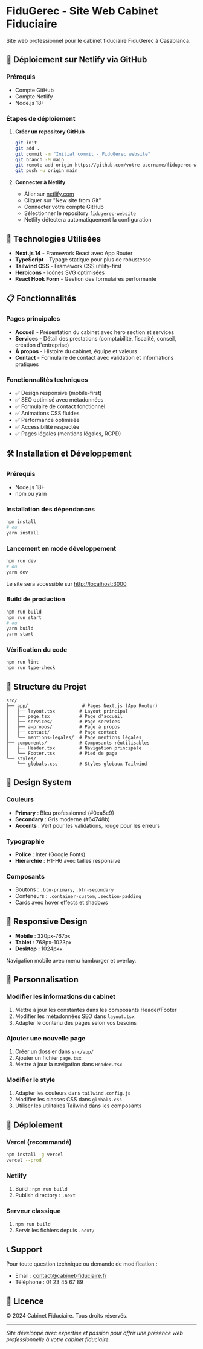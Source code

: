 # FiduGerec - Site Web Cabinet Fiduciaire

Site web professionnel pour le cabinet fiduciaire FiduGerec à Casablanca.

## 🚀 Déploiement sur Netlify via GitHub

### Prérequis
- Compte GitHub
- Compte Netlify  
- Node.js 18+

### Étapes de déploiement

1. **Créer un repository GitHub**
   ```bash
   git init
   git add .
   git commit -m "Initial commit - FiduGerec website"
   git branch -M main
   git remote add origin https://github.com/votre-username/fidugerec-website.git
   git push -u origin main
   ```

2. **Connecter à Netlify**
   - Aller sur [netlify.com](https://netlify.com)
   - Cliquer sur "New site from Git"
   - Connecter votre compte GitHub
   - Sélectionner le repository `fidugerec-website`
   - Netlify détectera automatiquement la configuration

## 🚀 Technologies Utilisées

- **Next.js 14** - Framework React avec App Router
- **TypeScript** - Typage statique pour plus de robustesse
- **Tailwind CSS** - Framework CSS utility-first
- **Heroicons** - Icônes SVG optimisées
- **React Hook Form** - Gestion des formulaires performante

## 📋 Fonctionnalités

### Pages principales
- **Accueil** - Présentation du cabinet avec hero section et services
- **Services** - Détail des prestations (comptabilité, fiscalité, conseil, création d'entreprise)
- **À propos** - Histoire du cabinet, équipe et valeurs
- **Contact** - Formulaire de contact avec validation et informations pratiques

### Fonctionnalités techniques
- ✅ Design responsive (mobile-first)
- ✅ SEO optimisé avec métadonnées
- ✅ Formulaire de contact fonctionnel
- ✅ Animations CSS fluides
- ✅ Performance optimisée
- ✅ Accessibilité respectée
- ✅ Pages légales (mentions légales, RGPD)

## 🛠️ Installation et Développement

### Prérequis
- Node.js 18+ 
- npm ou yarn

### Installation des dépendances
```bash
npm install
# ou
yarn install
```

### Lancement en mode développement
```bash
npm run dev
# ou
yarn dev
```

Le site sera accessible sur [http://localhost:3000](http://localhost:3000)

### Build de production
```bash
npm run build
npm run start
# ou
yarn build
yarn start
```

### Vérification du code
```bash
npm run lint
npm run type-check
```

## 📁 Structure du Projet

```
src/
├── app/                    # Pages Next.js (App Router)
│   ├── layout.tsx         # Layout principal
│   ├── page.tsx           # Page d'accueil
│   ├── services/          # Page services
│   ├── a-propos/          # Page à propos
│   ├── contact/           # Page contact
│   └── mentions-legales/  # Page mentions légales
├── components/            # Composants réutilisables
│   ├── Header.tsx         # Navigation principale
│   └── Footer.tsx         # Pied de page
└── styles/
    └── globals.css        # Styles globaux Tailwind
```

## 🎨 Design System

### Couleurs
- **Primary** : Bleu professionnel (#0ea5e9)
- **Secondary** : Gris moderne (#64748b)
- **Accents** : Vert pour les validations, rouge pour les erreurs

### Typographie
- **Police** : Inter (Google Fonts)
- **Hiérarchie** : H1-H6 avec tailles responsive

### Composants
- Boutons : `.btn-primary`, `.btn-secondary`
- Conteneurs : `.container-custom`, `.section-padding`
- Cards avec hover effects et shadows

## 📱 Responsive Design

- **Mobile** : 320px-767px
- **Tablet** : 768px-1023px  
- **Desktop** : 1024px+

Navigation mobile avec menu hamburger et overlay.

## 🔧 Personnalisation

### Modifier les informations du cabinet
1. Mettre à jour les constantes dans les composants Header/Footer
2. Modifier les métadonnées SEO dans `layout.tsx`
3. Adapter le contenu des pages selon vos besoins

### Ajouter une nouvelle page
1. Créer un dossier dans `src/app/`
2. Ajouter un fichier `page.tsx`
3. Mettre à jour la navigation dans `Header.tsx`

### Modifier le style
1. Adapter les couleurs dans `tailwind.config.js`
2. Modifier les classes CSS dans `globals.css`
3. Utiliser les utilitaires Tailwind dans les composants

## 🚀 Déploiement

### Vercel (recommandé)
```bash
npm install -g vercel
vercel --prod
```

### Netlify
1. Build : `npm run build`
2. Publish directory : `.next`

### Serveur classique
1. `npm run build`
2. Servir les fichiers depuis `.next/`

## 📞 Support

Pour toute question technique ou demande de modification :
- Email : contact@cabinet-fiduciaire.fr
- Téléphone : 01 23 45 67 89

## 📄 Licence

© 2024 Cabinet Fiduciaire. Tous droits réservés.

---

*Site développé avec expertise et passion pour offrir une présence web professionnelle à votre cabinet fiduciaire.*

